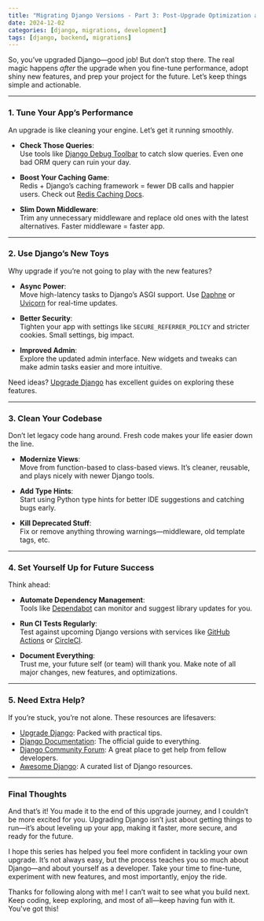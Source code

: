 ```yaml
---
title: "Migrating Django Versions - Part 3: Post-Upgrade Optimization and Leveraging New Features"
date: 2024-12-02
categories: [django, migrations, development]
tags: [django, backend, migrations]
---
```


So, you’ve upgraded Django—good job! But don’t stop there. The real magic happens *after* the upgrade when you fine-tune performance, adopt shiny new features, and prep your project for the future. Let’s keep things simple and actionable.  

---

### **1. Tune Your App’s Performance**  

An upgrade is like cleaning your engine. Let’s get it running smoothly.  

- **Check Those Queries**:  
   Use tools like [Django Debug Toolbar](https://django-debug-toolbar.readthedocs.io/) to catch slow queries. Even one bad ORM query can ruin your day.  

- **Boost Your Caching Game**:  
   Redis + Django’s caching framework = fewer DB calls and happier users. Check out [Redis Caching Docs](https://docs.djangoproject.com/en/stable/topics/cache/#redis).  

- **Slim Down Middleware**:  
   Trim any unnecessary middleware and replace old ones with the latest alternatives. Faster middleware = faster app.  

---

### **2. Use Django’s New Toys**  

Why upgrade if you’re not going to play with the new features?  

- **Async Power**:  
   Move high-latency tasks to Django’s ASGI support. Use [Daphne](https://github.com/django/daphne) or [Uvicorn](https://www.uvicorn.org/) for real-time updates.  

- **Better Security**:  
   Tighten your app with settings like `SECURE_REFERRER_POLICY` and stricter cookies. Small settings, big impact.  

- **Improved Admin**:  
   Explore the updated admin interface. New widgets and tweaks can make admin tasks easier and more intuitive.  

Need ideas? [Upgrade Django](https://upgradedjango.com/) has excellent guides on exploring these features.  

---

### **3. Clean Your Codebase**  

Don’t let legacy code hang around. Fresh code makes your life easier down the line.  

- **Modernize Views**:  
   Move from function-based to class-based views. It’s cleaner, reusable, and plays nicely with newer Django tools.  

- **Add Type Hints**:  
   Start using Python type hints for better IDE suggestions and catching bugs early.  

- **Kill Deprecated Stuff**:  
   Fix or remove anything throwing warnings—middleware, old template tags, etc.  

---

### **4. Set Yourself Up for Future Success**  

Think ahead:  

- **Automate Dependency Management**:  
   Tools like [Dependabot](https://github.com/dependabot) can monitor and suggest library updates for you.  

- **Run CI Tests Regularly**:  
   Test against upcoming Django versions with services like [GitHub Actions](https://github.com/features/actions) or [CircleCI](https://circleci.com/).  

- **Document Everything**:  
   Trust me, your future self (or team) will thank you. Make note of all major changes, new features, and optimizations.  

---

### **5. Need Extra Help?**  

If you’re stuck, you’re not alone. These resources are lifesavers:  

- [Upgrade Django](https://upgradedjango.com/): Packed with practical tips.  
- [Django Documentation](https://docs.djangoproject.com/en/stable/releases/): The official guide to everything.  
- [Django Community Forum](https://forum.djangoproject.com/): A great place to get help from fellow developers.  
- [Awesome Django](https://github.com/wsvincent/awesome-django): A curated list of Django resources.  

---

### **Final Thoughts**  

And that’s it! You made it to the end of this upgrade journey, and I couldn’t be more excited for you. Upgrading Django isn’t just about getting things to run—it’s about leveling up your app, making it faster, more secure, and ready for the future.

I hope this series has helped you feel more confident in tackling your own upgrade. It’s not always easy, but the process teaches you so much about Django—and about yourself as a developer. Take your time to fine-tune, experiment with new features, and most importantly, enjoy the ride.

Thanks for following along with me! I can’t wait to see what you build next. Keep coding, keep exploring, and most of all—keep having fun with it. You've got this!